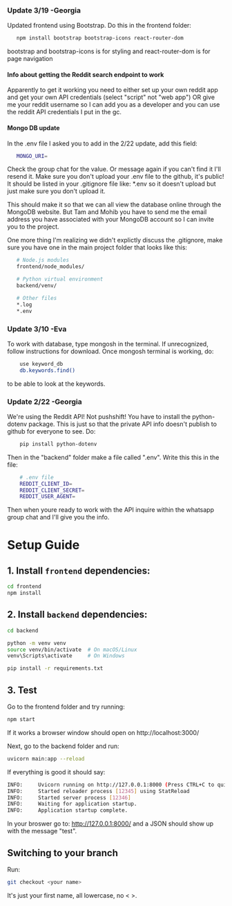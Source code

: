 ### Update 3/19 -Georgia
Updated frontend using Bootstrap. Do this in the frontend folder:

```bash
   npm install bootstrap bootstrap-icons react-router-dom
```
bootstrap and bootstrap-icons is for styling and react-router-dom is for page navigation

#### Info about getting the Reddit search endpoint to work
Apparently to get it working you need to either set up your own reddit app and get your own API credentials (select "script" not "web app") OR give me your reddit username so I can add you as a developer and you can use the reddit API credentials I put in the gc. 

#### Mongo DB update
In the .env file I asked you to add in the 2/22 update, add this field:

```bash
   MONGO_URI=
```
Check the group chat for the value. Or message again if you can't find it I'll resend it. Make sure you don't upload your .env file to the github, it's public! It should be listed in your .gitignore file like: *.env so it doesn't upload but just make sure you don't upload it. 

This should make it so that we can all view the database online through the MongoDB website. But Tam and Mohib you have to send me the email address you have associated with your MongoDB account so I can invite you to the project. 

One more thing I'm realizing we didn't explictly discuss the .gitignore, make sure you have one in the main project folder that looks like this:

```bash
   # Node.js modules
   frontend/node_modules/

   # Python virtual environment
   backend/venv/

   # Other files
   *.log
   *.env
```



### Update 3/10 -Eva
To work with database, type mongosh in the terminal. If unrecognized, follow instructions for download. Once mongosh terminal is working, do:

```bash
    use keyword_db
    db.keywords.find()
```

to be able to look at the keywords.


### Update 2/22 -Georgia
We're using the Reddit API! Not pushshift! You have to install the python-dotenv package. This is just so that the private API info doesn't publish to github for everyone to see. Do:
```bash
    pip install python-dotenv
```
Then in the "backend" folder make a file called ".env". Write this this in the file:
```bash
    # .env file
    REDDIT_CLIENT_ID=
    REDDIT_CLIENT_SECRET=
    REDDIT_USER_AGENT=
```
Then when youre ready to work with the API inquire within the whatsapp group chat and I'll give you the info. 



# Setup Guide

## 1. Install `frontend` dependencies:
   ```bash
   cd frontend
   npm install
   ```
   
## 2. Install `backend` dependencies:
   ```bash
   cd backend

   python -m venv venv
   source venv/bin/activate  # On macOS/Linux
   venv\Scripts\activate     # On Windows

   pip install -r requirements.txt
   ```
## 3. Test
Go to the frontend folder and try running:
   ```bash
   npm start
   ```
If it works a browser window should open on http://localhost:3000/

Next, go to the backend folder and run:
   ```bash
   uvicorn main:app --reload
   ```
If everything is good it should say:
   ```bash
   INFO:     Uvicorn running on http://127.0.0.1:8000 (Press CTRL+C to quit)
   INFO:     Started reloader process [12345] using StatReload
   INFO:     Started server process [12346]
   INFO:     Waiting for application startup.
   INFO:     Application startup complete.
   ```
In your broswer go to: http://127.0.0.1:8000/
and a JSON should show up with the message "test". 

## Switching to your branch
Run:
   ```bash
   git checkout <your name>
   ```
It's just your first name, all lowercase, no < >.
